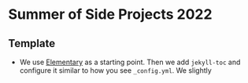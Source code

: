 # Summer of Side Projects 2022

<!-- fill things out -->

## Template 

* We use [Elementary](https://github.com/abhn/Elementary) as a starting point. Then we add `jekyll-toc` and configure it similar to how you see `_config.yml`. We slightly 